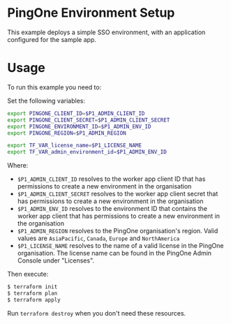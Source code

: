 # PingOne Environment Setup

This example deploys a simple SSO environment, with an application configured for the sample app.

# Usage

To run this example you need to:

Set the following variables:
```bash
export PINGONE_CLIENT_ID=$P1_ADMIN_CLIENT_ID
export PINGONE_CLIENT_SECRET=$P1_ADMIN_CLIENT_SECRET
export PINGONE_ENVIRONMENT_ID=$P1_ADMIN_ENV_ID
export PINGONE_REGION=$P1_ADMIN_REGION

export TF_VAR_license_name=$P1_LICENSE_NAME
export TF_VAR_admin_environment_id=$P1_ADMIN_ENV_ID
```

Where:
* `$P1_ADMIN_CLIENT_ID` resolves to the worker app client ID that has permissions to create a new environment in the organisation
* `$P1_ADMIN_CLIENT_SECRET` resolves to the worker app client secret that has permissions to create a new environment in the organisation
* `$P1_ADMIN_ENV_ID` resolves to the environment ID that contains the worker app client that has permissions to create a new environment in the organisation
* `$P1_ADMIN_REGION` resolves to the PingOne organisation's region.  Valid values are `AsiaPacific`, `Canada`, `Europe` and `NorthAmerica`
* `$P1_LICENSE_NAME` resolves to the name of a valid license in the PingOne organisation.  The license name can be found in the PingOne Admin Console under "Licenses".


Then execute:

```bash
$ terraform init
$ terraform plan
$ terraform apply
```

Run `terraform destroy` when you don't need these resources.